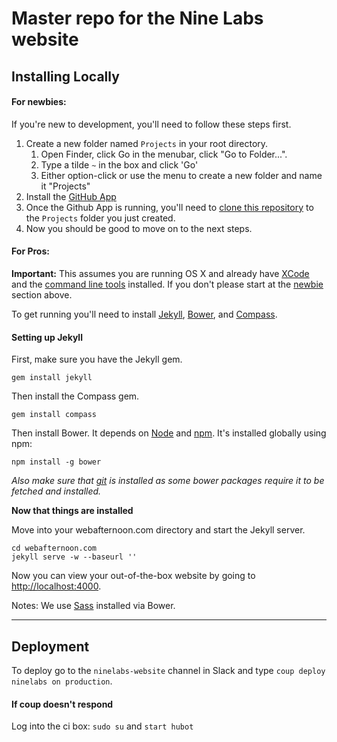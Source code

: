 # Master repo for the Nine Labs website

## Installing Locally

#### For newbies:
If you're new to development, you'll need to follow these steps first.

1. Create a new folder named `Projects` in your root directory. 
    1. Open Finder, click Go in the menubar, click "Go to Folder...".
    1. Type a tilde `~` in the box and click 'Go'
    1. Either option-click or use the menu to create a new folder and name it "Projects"
1. Install the [GitHub App](https://desktop.github.com)
1. Once the Github App is running, you'll need to [clone this repository](https://help.github.com/articles/cloning-a-repository/#cloning-a-repository-to-github-desktop) to the `Projects` folder you just created.
1. Now you should be good to move on to the next steps.

#### For Pros:
**Important:** This assumes you are running OS X and already have [XCode](https://itunes.apple.com/us/app/xcode/id497799835?ls=1&mt=12) and the [command line tools](http://stackoverflow.com/questions/9329243/xcode-4-4-and-later-install-command-line-tools) installed. If you don't please start at the [newbie](#for-newbies) section above.

To get running you'll need to install [Jekyll](http://jekyllrb.com/docs/installation/), [Bower](http://bower.io/#install-bower), and [Compass](http://compass-style.org/install/). 

#### Setting up Jekyll

First, make sure you have the Jekyll gem.

    gem install jekyll

Then install the Compass gem.

    gem install compass

Then install Bower. It depends on [Node](http://nodejs.org/) and [npm](http://npmjs.org/). It's installed globally using npm:

    npm install -g bower

*Also make sure that [git](http://git-scm.com/) is installed as some bower packages require it to be fetched and installed.*

**Now that things are installed**

Move into your webafternoon.com directory and start the Jekyll server.

    cd webafternoon.com
    jekyll serve -w --baseurl ''

Now you can view your out-of-the-box website by going to [http://localhost:4000](http://localhost:4000).

Notes: We use [Sass](http://sass-lang.com/) installed via Bower.

---

## Deployment

To deploy go to the `ninelabs-website` channel in Slack and type `coup deploy ninelabs on production`.

#### If coup doesn't respond

Log into the ci box: `sudo su` and `start hubot`
